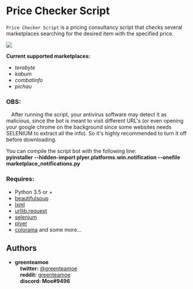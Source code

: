 # Price Checker Script

``Price Checker Script`` is a pricing consultancy script that checks several marketplaces searching for the desired item with the specified price.

![](https://github.com/greenteamoe/price-checker/blob/main/codepreview_.gif)

**Current supported marketplaces:**  
- _terabyte_  
- _kabum_  
- _combatinfo_  
- _pichau_  

### OBS:
 After running the script, your antivirus software may detect it as malicious, since the bot is meant to visit different URL's (or even opening your google chrome on the background since some websites needs SELENIUM to extract all the info). So it's highly recommended to turn it off before downloading.
 
 You can compile the script bot with the following line:  
 **pyinstaller --hidden-import plyer.platforms.win.notification --onefile marketplace_notifications.py**
 

### Requires:

- Python 3.5 or +
- [beautifulsoup](https://pypi.org/project/beautifulsoup4/)
- [lxml](https://lxml.de/installation.html)
- [urllib.request](https://pypi.org/project/urllib3/)
- [selenium](https://pypi.org/project/selenium/)
- [plyer](https://pypi.org/project/plyer/)
- [colorama](https://pypi.org/project/colorama/)
and some more...

## Authors

* **greenteamoe**  
 **twitter:** [@greenteamoe](https://twitter.com/greenteamoe)  
 **reddit:** [greenteamoe](https://www.reddit.com/user/greenteamoe)  
 **discord: Moe#9496**
